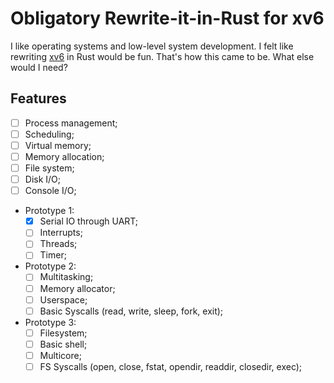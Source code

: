 # Obligatory Rewrite-it-in-Rust for xv6

I like operating systems and low-level system development. I felt like rewriting [xv6](https://github.com/mit-pdos/xv6-public) in Rust would be fun. That's how this came to be. What else would I need?

## Features

- [ ] Process management;
- [ ] Scheduling;
- [ ] Virtual memory;
- [ ] Memory allocation;
- [ ] File system;
- [ ] Disk I/O;
- [ ] Console I/O;

- Prototype 1:
    - [x] Serial IO through UART;
    - [ ] Interrupts;
    - [ ] Threads;
    - [ ] Timer;
- Prototype 2:
    - [ ] Multitasking;
    - [ ] Memory allocator;
    - [ ] Userspace;
    - [ ] Basic Syscalls (read, write, sleep, fork, exit);
- Prototype 3:
    - [ ] Filesystem;
    - [ ] Basic shell;
    - [ ] Multicore;
    - [ ] FS Syscalls (open, close, fstat, opendir, readdir, closedir, exec);
